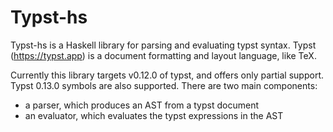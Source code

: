 # Typst-hs

Typst-hs is a Haskell library for parsing and evaluating typst
syntax.  Typst (<https://typst.app>) is a document formatting
and layout language, like TeX.

Currently this library targets v0.12.0 of typst, and offers only
partial support.  Typst 0.13.0 symbols are also supported.
There are two main components:

- a parser, which produces an AST from a typst document
- an evaluator, which evaluates the typst expressions in the AST

